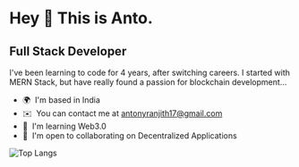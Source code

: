 Hey 👋 This is Anto.
===============================

Full Stack Developer
--------------------

I've been learning to code for 4 years, after switching careers. I started with MERN Stack, but have really found a passion for blockchain development...

* 🌍  I'm based in India
* ✉️  You can contact me at [antonyranjith17@gmail.com](mailto:antonyranjith17@gmail.com)
* 🧠  I'm learning Web3.0
* 🤝  I'm open to collaborating on Decentralized Applications

![Top Langs](https://github-readme-stats.vercel.app/api/top-langs/?username=x-4nto&langs_count=5&layout=compact)
